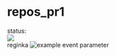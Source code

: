 # repos_pr1
status: <br>
![](https://github.com/reqinald14/repos_pr1/actions/workflows/my_github_actions/barge.svg?branch=main") <br>
reginka
![example event parameter](https://github.com/github/docs/actions/workflows/blank1.yml/badge.svg?event=push)
